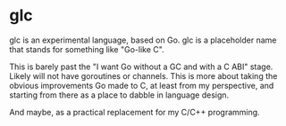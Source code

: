 # glc

glc is an experimental language, based on Go. glc is a placeholder name
that stands for something like "Go-like C".

This is barely past the "I want Go without a GC and with a C ABI" stage.
Likely will not have goroutines or channels. This is more about taking
the obvious improvements Go made to C, at least from my perspective, and
starting from there as a place to dabble in language design.

And maybe, as a practical replacement for my C/C++ programming.

